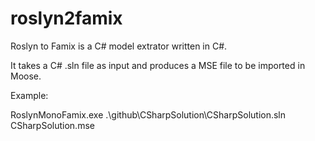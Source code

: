 # roslyn2famix

Roslyn to Famix is a C# model extrator written in C#. 

It takes a C# .sln file as input and produces a MSE file to be imported in Moose.

Example: 

RoslynMonoFamix.exe .\github\CSharpSolution\CSharpSolution.sln CSharpSolution.mse



